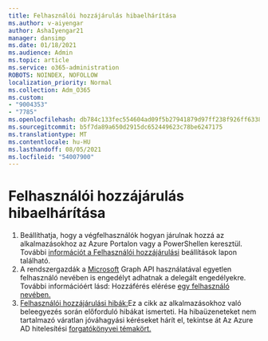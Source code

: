 ```yaml
---
title: Felhasználói hozzájárulás hibaelhárítása
ms.author: v-aiyengar
author: AshaIyengar21
manager: dansimp
ms.date: 01/18/2021
ms.audience: Admin
ms.topic: article
ms.service: o365-administration
ROBOTS: NOINDEX, NOFOLLOW
localization_priority: Normal
ms.collection: Adm_O365
ms.custom:
- "9004353"
- "7785"
ms.openlocfilehash: db784c133fec554604ad09f5b27941879d97ff238f926ff6338d0f3b7c3c4105
ms.sourcegitcommit: b5f7da89a650d2915dc652449623c78be6247175
ms.translationtype: MT
ms.contentlocale: hu-HU
ms.lasthandoff: 08/05/2021
ms.locfileid: "54007900"
---
```

# <a name="troubleshoot-user-consent"></a>Felhasználói hozzájárulás hibaelhárítása

1. Beállíthatja, hogy a végfelhasználók hogyan járulnak hozzá az alkalmazásokhoz az Azure Portalon vagy a PowerShellen keresztül. További [információt a Felhasználói hozzájárulási](https://docs.microsoft.com/azure/active-directory/manage-apps/configure-user-consent?tabs=azure-portal#user-consent-settings) beállítások lapon található.
1. A rendszergazdák a [Microsoft](https://docs.microsoft.com/azure/active-directory/manage-apps/configure-user-consent?tabs=azure-portal#user-consent-settings) Graph API használatával egyetlen felhasználó nevében is engedélyt adhatnak a delegált engedélyekre. További információért lásd: Hozzáférés elérése [egy felhasználó nevében.](https://docs.microsoft.com/graph/auth-v2-user)
1. [Felhasználói hozzájárulási hibák:](https://docs.microsoft.com/azure/active-directory/manage-apps/application-sign-in-unexpected-user-consent-error)Ez a cikk az alkalmazásokhoz való beleegyezés során előforduló hibákat ismerteti. Ha hibaüzeneteket nem tartalmazó váratlan jóváhagyási kéréseket hárít el, tekintse át Az Azure AD hitelesítési [forgatókönyvei témakört.](https://docs.microsoft.com/azure/active-directory/manage-apps/application-sign-in-unexpected-user-consent-error)